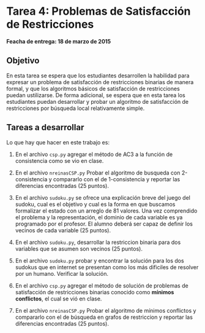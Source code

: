 Tarea 4: Problemas de Satisfacción de Restricciones
=====================================================

**Feacha de entrega: 18 de marzo de 2015**

Objetivo
---------

En esta tarea se espera que los estudiantes desarrollen la habilidad para expresar un problema 
de satisfacción de restricciones binarias de manera formal, y que los algoritmos básicos de
satisfacción de restricciones puedan ustilizarse. De forma adicional, se espera que en esta tarea
los estudiantes puedan desarrollar y probar un algoritmo de satisfacción de restricciones por búsqueda 
local relativamente simple.

Tareas a desarrollar
--------------------

Lo que hay que hacer en este trabajo es:

1. En el archivo `csp.py` agregar el método de AC3 a la función de consistencia como se vio en clase.
   
2. En el archivo `nreinasCSP.py` Probar el algoritmo de busqueda con 2-consistencia y compararlo con el 
   de 1-consistencia y reportar las diferencias encontradas (25 puntos).

3. En el archivo `sudoku.py` se ofrece una explicación breve del juego del sudoku, cual es el objetivo
   y cual es la forma en que buscamos formalizar el estado con un arreglo de 81 valores. Una vez comprendido
   el problema y la representación, el dominio de cada variable es ya programado por el profesor. El alumno
   deberá ser capaz de definir los vecinos de cada variable (25 puntos).
   
4. En el archivo `sudoku.py`, desarrollar la restriccion binaria para dos variables que se asumen son vecinos
   (25 puntos).

5. En el archivo `sudoku.py` probar y encontrar la solución para los dos sudokus que en internet se presentan como los
   más dificiles de resolver por un humano. Verificar la solución.
   
6. En el archivo `csp.py` agregar el método de solución de problemas de satisfacción de restricciones binarias conocido como 
   **mínimos conflictos**, el cual se vió en clase.
   
7. En el archivo `nreinasCSP.py` Probar el algoritmo de mínimos conflictos y compararlo con el de búsqueda en grafos de
   restriccion y reportar las diferencias encontradas (25 puntos).
   

